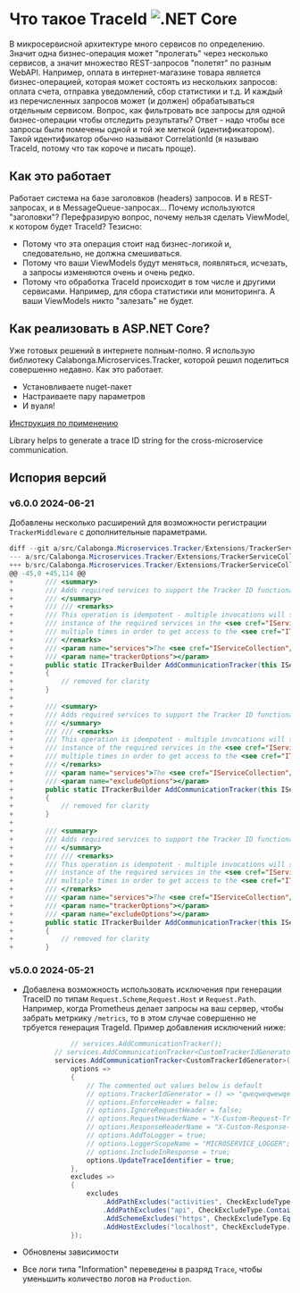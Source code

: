 # Что такое TraceId ![.NET Core](https://github.com/Calabonga/Calabonga.Microservices.Tracker/workflows/.NET%20Core/badge.svg)

В микросервисной архитектуре много сервисов по определению. Значит одна бизнес-операция может "пролегать" через несколько сервисов, а значит множество REST-запросов "полетят" по разным WebAPI. Например, оплата в интернет-магазине товара является бизнес-операцией, которая может состоять из нескольких запросов: оплата счета, отправка уведомлений, сбор статистики и т.д. И каждый из перечисленных запросов может (и должен) обрабатываться отдельным сервисом. Вопрос, как фильтровать все запросы для одной бизнес-операции чтобы отследить результаты? Ответ - надо чтобы все запросы были помечены одной и той же меткой (идентификатором). Такой идентификатор обычно называют CorrelationId (я называю TraceId, потому что так короче и писать проще).

## Как это работает

Работает система на базе заголовков (headers)  запросов. И в REST-запросах, и в MessageQueue-запросах...  Почему используются "заголовки"? Перефразирую вопрос, почему нельзя сделать ViewModel, к котором будет TraceId? Тезисно:

- Потому что эта операция стоит над бизнес-логикой и, следовательно, не должна смешиваться.
- Потому что ваши ViewModels будут меняться, появляться, исчезать, а запросы изменяются очень и очень редко.
- Потому что обработка TraceId происходит в том числе и другими сервисами. Например, для сбора статистики или мониторинга. А ваши ViewModels никто "залезать" не будет.

## Как реализовать в ASP.NET Core?
Уже готовых решений в интернете полным-полно. Я использую библиотеку Calabonga.Microservices.Tracker, которой решил поделиться совершенно недавно. Как это работает.

- Установливаете nuget-пакет
- Настраиваете пару параметров
- И вуаля!

[Инструкция по применению](https://www.calabonga.net/blog/post/tracking-correlationid-between-microservices-asp-net-core)

Library helps to generate a trace ID string for the cross-microservice communication.

## Испория версий

### v6.0.0 2024-06-21

Добавлены несколько расширений для возможности регистрации `TrackerMiddleware` с дополнительные параметрами.
``` csharp
diff --git a/src/Calabonga.Microservices.Tracker/Extensions/TrackerServiceCollectionExtensions.cs b/src/Calabonga.Microservices.Tracker/Extensions/TrackerServiceCollectionExtensions.cs
--- a/src/Calabonga.Microservices.Tracker/Extensions/TrackerServiceCollectionExtensions.cs
+++ b/src/Calabonga.Microservices.Tracker/Extensions/TrackerServiceCollectionExtensions.cs
@@ -45,0 +45,114 @@
+        /// <summary>
+        /// Adds required services to support the Tracker ID functionality to the <see cref="IServiceCollection"/>.
+        /// </summary>
+        /// /// <remarks>
+        /// This operation is idempotent - multiple invocations will still only result in a single
+        /// instance of the required services in the <see cref="IServiceCollection"/>. It can be invoked
+        /// multiple times in order to get access to the <see cref="ITrackerBuilder"/> in multiple places.
+        /// </remarks>
+        /// <param name="services">The <see cref="IServiceCollection"/> to add the correlation ID services to.</param>
+        /// <param name="trackerOptions"></param>
+        public static ITrackerBuilder AddCommunicationTracker(this IServiceCollection services, Action<TrackerOptions> trackerOptions)
+        {
+            // removed for clarity
+        }
+
+        /// <summary>
+        /// Adds required services to support the Tracker ID functionality to the <see cref="IServiceCollection"/>.
+        /// </summary>
+        /// /// <remarks>
+        /// This operation is idempotent - multiple invocations will still only result in a single
+        /// instance of the required services in the <see cref="IServiceCollection"/>. It can be invoked
+        /// multiple times in order to get access to the <see cref="ITrackerBuilder"/> in multiple places.
+        /// </remarks>
+        /// <param name="services">The <see cref="IServiceCollection"/> to add the correlation ID services to.</param>
+        /// <param name="excludeOptions"></param>
+        public static ITrackerBuilder AddCommunicationTracker(this IServiceCollection services, Action<ExcludeOptions> excludeOptions)
+        {
+            // removed for clarity
+        }
+
+        /// <summary>
+        /// Adds required services to support the Tracker ID functionality to the <see cref="IServiceCollection"/>.
+        /// </summary>
+        /// /// <remarks>
+        /// This operation is idempotent - multiple invocations will still only result in a single
+        /// instance of the required services in the <see cref="IServiceCollection"/>. It can be invoked
+        /// multiple times in order to get access to the <see cref="ITrackerBuilder"/> in multiple places.
+        /// </remarks>
+        /// <param name="services">The <see cref="IServiceCollection"/> to add the correlation ID services to.</param>
+        /// <param name="trackerOptions"></param>
+        /// <param name="excludeOptions"></param>
+        public static ITrackerBuilder AddCommunicationTracker(this IServiceCollection services, Action<TrackerOptions> trackerOptions, Action<ExcludeOptions> excludeOptions)
+        {
+            // removed for clarity
+        }

```

### v5.0.0 2024-05-21

- Добавлена возможность использовать исключения при генерации TraceID по типам `Request.Scheme`,`Request.Host` и `Request.Path`. Например, когда Prometheus делает запросы на ваш сервер, чтобы забрать метркику `/metrics`, то в этом случае совершенно не трбуется генерация TrageId. Пример добавления исключений ниже:

    ``` csharp
                // services.AddCommunicationTracker();
            // services.AddCommunicationTracker<CustomTrackerIdGenerator>();
            services.AddCommunicationTracker<CustomTrackerIdGenerator>(
                options =>
                {
                    // The commented out values below is default
                    // options.TrackerIdGenerator = () => "qweqweqwewqeqwe";
                    // options.EnforceHeader = false;
                    // options.IgnoreRequestHeader = false;
                    // options.RequestHeaderName = "X-Custom-Request-Trace-ID";
                    // options.ResponseHeaderName = "X-Custom-Response-Trace-ID";
                    // options.AddToLogger = true;
                    // options.LoggerScopeName = "MICROSERVICE_LOGGER";
                    // options.IncludeInResponse = true;
                    options.UpdateTraceIdentifier = true;
                },
                excludes =>
                {
                    excludes
                        .AddPathExcludes("activities", CheckExcludeType.Contains)  // <-- for path
                        .AddPathExcludes("api", CheckExcludeType.Contains)         // <-- for path
                        .AddSchemeExcludes("https", CheckExcludeType.Equality)     // <-- for schemes
                        .AddHostExcludes("localhost", CheckExcludeType.StartWith); // <-- for hosts
                });
    ```

- Обновлены зависимости
- Все логи типа "Information" переведены в разряд `Trace`, чтобы уменьшить количество логов на `Production`.